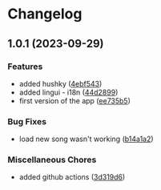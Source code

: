 # Changelog

## 1.0.1 (2023-09-29)


### Features

* added hushky ([4ebf543](https://github.com/displaynone/podcast-it/commit/4ebf5432b668ec283eb3d13558f88c1ad8621721))
* added lingui - i18n ([44d2899](https://github.com/displaynone/podcast-it/commit/44d289901c32a06615a8061f6cb34ee8c97e0d8b))
* first version of the app ([ee735b5](https://github.com/displaynone/podcast-it/commit/ee735b5f07af7dcc85f979d623ab645cc333ce53))


### Bug Fixes

* load new song wasn't working ([b14a1a2](https://github.com/displaynone/podcast-it/commit/b14a1a21319539976cedd7c5d4bd2997c4dfb4a9))


### Miscellaneous Chores

* added github actions ([3d319d6](https://github.com/displaynone/podcast-it/commit/3d319d63ad0b2dc5df3fbcbba6b1a3d23060025d))
